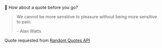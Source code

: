 📣 How about a quote before you go?

> We cannot be more sensitive to pleasure without being more sensitive to pain.
>
> <p>- Alan Watts</p>

Quote requested from [Random Quotes API](https://github.com/lukePeavey/quotable)
